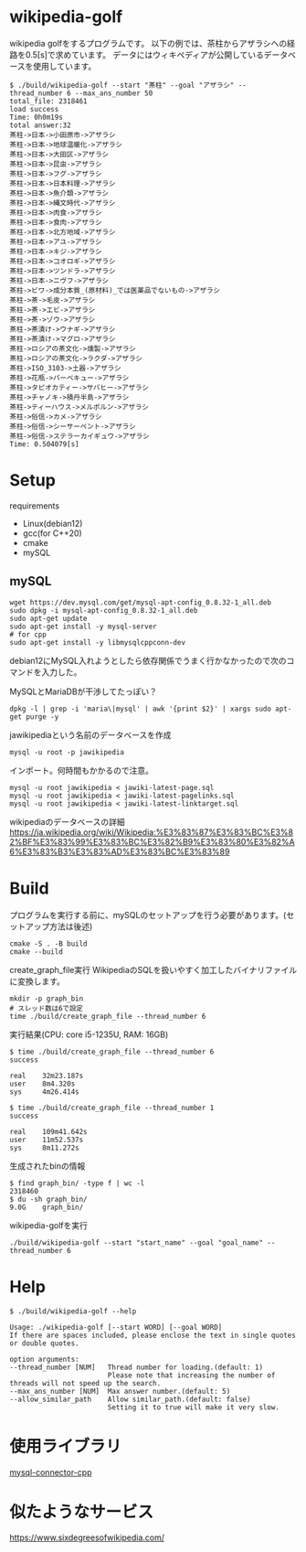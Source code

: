 # wikipedia-golf
wikipedia golfをするプログラムです。
以下の例では、茶柱からアザラシへの経路を0.5[s]で求めています。
データにはウィキペディアが公開しているデータベースを使用しています。
```
$ ./build/wikipedia-golf --start "茶柱" --goal "アザラシ" --thread_number 6 --max_ans_number 50
total_file: 2318461
load success
Time: 0h0m19s
total answer:32
茶柱->日本->小田原市->アザラシ
茶柱->日本->地球温暖化->アザラシ
茶柱->日本->大田区->アザラシ
茶柱->日本->昆虫->アザラシ
茶柱->日本->フグ->アザラシ
茶柱->日本->日本料理->アザラシ
茶柱->日本->魚介類->アザラシ
茶柱->日本->縄文時代->アザラシ
茶柱->日本->肉食->アザラシ
茶柱->日本->食肉->アザラシ
茶柱->日本->北方地域->アザラシ
茶柱->日本->アユ->アザラシ
茶柱->日本->キジ->アザラシ
茶柱->日本->コオロギ->アザラシ
茶柱->日本->ツンドラ->アザラシ
茶柱->日本->ニヴフ->アザラシ
茶柱->ビワ->成分本質_(原材料)_では医薬品でないもの->アザラシ
茶柱->茶->毛皮->アザラシ
茶柱->茶->エビ->アザラシ
茶柱->茶->ゾウ->アザラシ
茶柱->茶漬け->ウナギ->アザラシ
茶柱->茶漬け->マグロ->アザラシ
茶柱->ロシアの茶文化->燻製->アザラシ
茶柱->ロシアの茶文化->ラクダ->アザラシ
茶柱->ISO_3103->土器->アザラシ
茶柱->花瓶->バーベキュー->アザラシ
茶柱->タピオカティー->サバヒー->アザラシ
茶柱->チャノキ->積丹半島->アザラシ
茶柱->ティーハウス->メルボルン->アザラシ
茶柱->俗信->カメ->アザラシ
茶柱->俗信->シーサーペント->アザラシ
茶柱->俗信->ステラーカイギュウ->アザラシ
Time: 0.504079[s]
```

# Setup

requirements
- Linux(debian12)
- gcc(for C++20)
- cmake
- mySQL

## mySQL

```
wget https://dev.mysql.com/get/mysql-apt-config_0.8.32-1_all.deb
sudo dpkg -i mysql-apt-config_0.8.32-1_all.deb
sudo apt-get update
sudo apt-get install -y mysql-server
# for cpp
sudo apt-get install -y libmysqlcppconn-dev
```
debian12にMySQL入れようとしたら依存関係でうまく行かなかったので次のコマンドを入力した。

MySQLとMariaDBが干渉してたっぽい？
```
dpkg -l | grep -i 'maria\|mysql' | awk '{print $2}' | xargs sudo apt-get purge -y
```

jawikipediaという名前のデータベースを作成
```
mysql -u root -p jawikipedia
```
インポート。何時間もかかるので注意。
```
mysql -u root jawikipedia < jawiki-latest-page.sql
mysql -u root jawikipedia < jawiki-latest-pagelinks.sql
mysql -u root jawikipedia < jawiki-latest-linktarget.sql
```
wikipediaのデータベースの詳細
https://ja.wikipedia.org/wiki/Wikipedia:%E3%83%87%E3%83%BC%E3%82%BF%E3%83%99%E3%83%BC%E3%82%B9%E3%83%80%E3%82%A6%E3%83%B3%E3%83%AD%E3%83%BC%E3%83%89

# Build

プログラムを実行する前に、mySQLのセットアップを行う必要があります。(セットアップ方法は後述)
```
cmake -S . -B build
cmake --build
```

create_graph_file実行
WikipediaのSQLを扱いやすく加工したバイナリファイルに変換します。

```
mkdir -p graph_bin
# スレッド数は6で設定
time ./build/create_graph_file --thread_number 6
```

実行結果(CPU: core i5-1235U, RAM: 16GB)
```
$ time ./build/create_graph_file --thread_number 6
success

real    32m23.187s
user    8m4.320s
sys     4m26.414s

$ time ./build/create_graph_file --thread_number 1
success

real    109m41.642s
user    11m52.537s
sys     8m11.272s
```

生成されたbinの情報
```
$ find graph_bin/ -type f | wc -l
2318460
$ du -sh graph_bin/
9.0G    graph_bin/
```

wikipedia-golfを実行
```
./build/wikipedia-golf --start "start_name" --goal "goal_name" --thread_number 6
```

# Help
```
$ ./build/wikipedia-golf --help
```
```
Usage: ./wikipedia-golf [--start WORD] [--goal WORD]
If there are spaces included, please enclose the text in single quotes or double quotes.

option arguments:
--thread_number [NUM]   Thread number for loading.(default: 1)
                        Please note that increasing the number of threads will not speed up the search.
--max_ans_number [NUM]  Max answer number.(default: 5)
--allow_similar_path    Allow similar_path.(default: false)
                        Setting it to true will make it very slow.
```

# 使用ライブラリ
[mysql-connector-cpp](https://github.com/mysql/mysql-connector-cpp)

# 似たようなサービス
https://www.sixdegreesofwikipedia.com/
